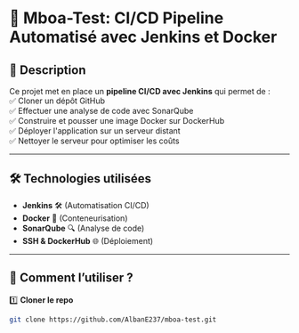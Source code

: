# 🚀 Mboa-Test: CI/CD Pipeline Automatisé avec Jenkins et Docker

## 📌 Description
Ce projet met en place un **pipeline CI/CD avec Jenkins** qui permet de :  
✅ Cloner un dépôt GitHub  
✅ Effectuer une analyse de code avec SonarQube  
✅ Construire et pousser une image Docker sur DockerHub  
✅ Déployer l'application sur un serveur distant  
✅ Nettoyer le serveur pour optimiser les coûts  

---

## 🛠️ **Technologies utilisées**
- **Jenkins** 🛠️ (Automatisation CI/CD)
- **Docker** 🐳 (Conteneurisation)
- **SonarQube** 🔍 (Analyse de code)
- **SSH & DockerHub** 🌐 (Déploiement)

---

## 🚀 **Comment l’utiliser ?**
1️⃣ **Cloner le repo**  
```bash
git clone https://github.com/AlbanE237/mboa-test.git
